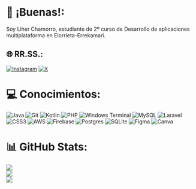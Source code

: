# 🫡 ¡Buenas!:
Soy Liher Chamorro, estudiante de 2º curso de Desarrollo de aplicaciones multiplataforma en Elorrieta-Errekamari.<br>

## 🌐 RR.SS.:
[![Instagram](https://img.shields.io/badge/Instagram-%23E4405F.svg?logo=Instagram&logoColor=white)](https://instagram.com/liher.04) [![X](https://img.shields.io/badge/X-black.svg?logo=X&logoColor=white)](https://x.com/Liher_207) 

# 💻 Conocimientos:
![Java](https://img.shields.io/badge/java-%23ED8B00.svg?style=flat-square&logo=openjdk&logoColor=white) ![Git](https://img.shields.io/badge/git-%23F05033.svg?style=flat-square&logo=git&logoColor=white) ![Kotlin](https://img.shields.io/badge/kotlin-%237F52FF.svg?style=flat-square&logo=kotlin&logoColor=white) ![PHP](https://img.shields.io/badge/php-%23777BB4.svg?style=flat-square&logo=php&logoColor=white) ![Windows Terminal](https://img.shields.io/badge/Windows%20Terminal-%234D4D4D.svg?style=flat-square&logo=windows-terminal&logoColor=white) ![MySQL](https://img.shields.io/badge/mysql-4479A1.svg?style=flat-square&logo=mysql&logoColor=white) ![Laravel](https://img.shields.io/badge/laravel-%23FF2D20.svg?style=flat-square&logo=laravel&logoColor=white) ![CSS3](https://img.shields.io/badge/css3-%231572B6.svg?style=flat-square&logo=css3&logoColor=white) ![AWS](https://img.shields.io/badge/AWS-%23FF9900.svg?style=flat-square&logo=amazon-aws&logoColor=white) ![Firebase](https://img.shields.io/badge/firebase-%23039BE5.svg?style=flat-square&logo=firebase) ![Postgres](https://img.shields.io/badge/postgres-%23316192.svg?style=flat-square&logo=postgresql&logoColor=white) ![SQLite](https://img.shields.io/badge/sqlite-%2307405e.svg?style=flat-square&logo=sqlite&logoColor=white) ![Figma](https://img.shields.io/badge/figma-%23F24E1E.svg?style=flat-square&logo=figma&logoColor=white) ![Canva](https://img.shields.io/badge/Canva-%2300C4CC.svg?style=flat-square&logo=Canva&logoColor=white)
# 📊 GitHub Stats:
![](https://github-readme-stats.vercel.app/api?username=Liher27&theme=neon&hide_border=true&include_all_commits=false&count_private=true)<br/>
![](https://github-readme-streak-stats.herokuapp.com/?user=Liher27&theme=neon&hide_border=true)<br/>
![](https://github-readme-stats.vercel.app/api/top-langs/?username=Liher27&theme=neon&hide_border=true&include_all_commits=false&count_private=true&layout=compact)
